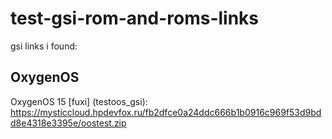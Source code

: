 # test-gsi-rom-and-roms-links
gsi links i found:

## OxygenOS
OxygenOS 15 [fuxi] (testoos_gsi):
https://mysticcloud.hpdevfox.ru/fb2dfce0a24ddc666b1b0916c969f53d9bdd8e4318e3395e/oostest.zip
